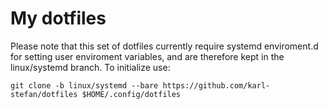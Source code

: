 # My dotfiles 

Please note that this set of dotfiles currently require systemd enviroment.d for setting user enviroment variables, and are therefore kept in the linux/systemd branch.
To initialize use:

```
git clone -b linux/systemd --bare https://github.com/karl-stefan/dotfiles $HOME/.config/dotfiles
```

